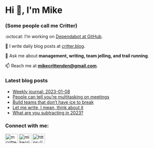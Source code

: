 # Hi 👋, I'm Mike
### (Some people call me Critter)

:octocat: I’m working on [Dependabot at GitHub](https://github.com/features/security).

📝 I write daily blog posts at [critter.blog](https://critter.blog).

💬 Ask me about **management, writing, team jelling, and trail running**.

📫 Reach me at **mikecrittenden@gmail.com**.

### Latest blog posts
<!-- BLOG-POST-LIST:START -->
- [Weekly journal: 2023-01-08](https://critter.blog/2023/01/08/weekly-journal-2023-01-08/)
- [People can tell you’re multitasking on meetings](https://critter.blog/2023/01/06/people-can-tell-youre-multitasking-on-meetings/)
- [Build teams that don’t have ice to break](https://critter.blog/2023/01/05/build-teams-that-dont-have-ice-to-break/)
- [Let me write, I mean, think about it](https://critter.blog/2023/01/04/let-me-write-i-mean-think-about-it/)
- [What are you subtracting in 2023?](https://critter.blog/2023/01/03/what-are-you-subtracting-in-2023/)
<!-- BLOG-POST-LIST:END -->

<h3 align="left">Connect with me:</h3>
<p align="left">
<a href="https://twitter.com/mcrittenden" target="blank"><img align="center" src="https://raw.githubusercontent.com/rahuldkjain/github-profile-readme-generator/master/src/images/icons/Social/twitter.svg" alt="mcrittenden" height="30" width="40" /></a>
<a href="https://linkedin.com/in/mikecrittenden" target="blank"><img align="center" src="https://raw.githubusercontent.com/rahuldkjain/github-profile-readme-generator/master/src/images/icons/Social/linked-in-alt.svg" alt="mikecrittenden" height="30" width="40" /></a>
<a href="https://critter.blog/feed/" target="blank"><img align="center" src="https://raw.githubusercontent.com/rahuldkjain/github-profile-readme-generator/master/src/images/icons/Social/rss.svg" alt="https://critter.blog/feed/" height="30" width="40" /></a>
</p>
